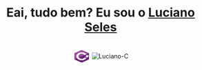 <div>
  <h1 align="center">
 Eai, tudo bem? Eu sou o 
  <a href="https://br.linkedin.com/in/luciano-seles-0ba05a8b?trk=people-guest_people_search-card">Luciano Seles</a>
  </h1>  
</div>

<div align="center"><br>
  
  <img align="center" alt="Luciano-Csharp" height="30" width="40" src="https://raw.githubusercontent.com/devicons/devicon/master/icons/csharp/csharp-original.svg">
  <img align="center" alt="Luciano-C" height="30" width="40" src="https://cdn.jsdelivr.net/gh/devicons/devicon/icons/c/c-original.svg">
  <!-- asdas -->

</div>
